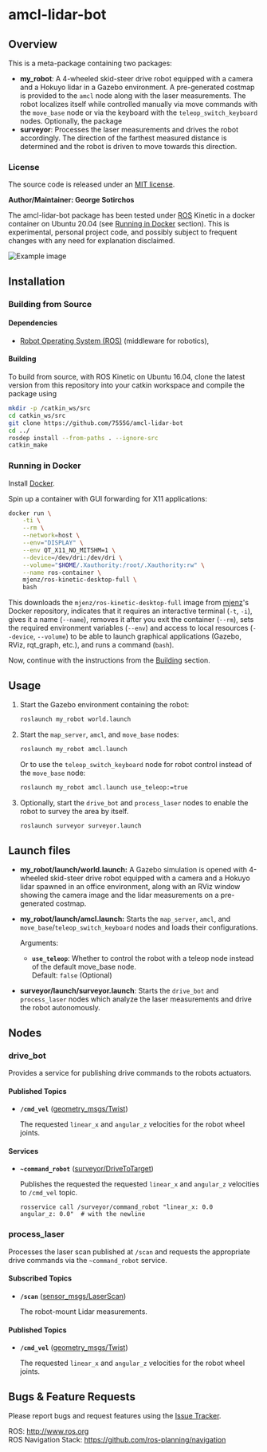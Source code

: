 # amcl-lidar-bot

## Overview

This is a meta-package containing two packages:
* **my_robot**: A 4-wheeled skid-steer drive robot equipped with a camera and a Hokuyo lidar in a Gazebo environment. A pre-generated costmap is provided to the `amcl` node along with the laser measurements. The robot localizes itself while controlled manually via move commands with the `move_base` node or via the keyboard with the `teleop_switch_keyboard` nodes. Optionally, the package 
* **surveyor**: Processes the laser measurements and drives the robot accordingly. The direction of the farthest measured distance is determined and the robot is driven to move towards this direction.

### License

The source code is released under an [MIT license](LICENSE).

**Author/Maintainer: George Sotirchos**

The amcl-lidar-bot package has been tested under [ROS](https://www.ros.org) Kinetic in a docker container on Ubuntu 20.04 (see [Running in Docker](#running-in-docker) section). This is experimental, personal project code, and possibly subject to frequent changes with any need for explanation disclaimed.

![Example image](media/recording.gif)

## Installation

### Building from Source

#### Dependencies

- [Robot Operating System (ROS)](http://wiki.ros.org) (middleware for robotics),

#### Building

To build from source, with ROS Kinetic on Ubuntu 16.04, clone the latest version from this repository into your catkin workspace and compile the package using

``` bash
mkdir -p /catkin_ws/src
cd catkin_ws/src
git clone https://github.com/7555G/amcl-lidar-bot
cd ../
rosdep install --from-paths . --ignore-src
catkin_make
```

### Running in Docker

Install [Docker](https://docs.docker.com/get-docker/).

Spin up a container with GUI forwarding for X11 applications:

``` bash
docker run \
    -ti \
    --rm \
    --network=host \
    --env="DISPLAY" \
    --env QT_X11_NO_MITSHM=1 \
    --device=/dev/dri:/dev/dri \
    --volume="$HOME/.Xauthority:/root/.Xauthority:rw" \
    --name ros-container \
    mjenz/ros-kinetic-desktop-full \
    bash
```

This downloads the `mjenz/ros-kinetic-desktop-full` image from [mjenz](https://hub.docker.com/u/mjenz)'s Docker repository, indicates that it requires an interactive terminal (`-t`, `-i`), gives it a name (`--name`), removes it after you exit the container (`--rm`), sets the required environment variables (`--env`) and access to local resources (`--device`, `--volume`) to be able to launch graphical applications (Gazebo, RViz, rqt_graph, etc.), and runs a command (`bash`).

Now, continue with the instructions from the [Building](#building) section.

## Usage

1. Start the Gazebo environment containing the robot:

    ``` bash
    roslaunch my_robot world.launch
    ```

2. Start the `map_server`, `amcl`, and `move_base` nodes:

    ``` bash
    roslaunch my_robot amcl.launch
    ```

    Or to use the `teleop_switch_keyboard` node for robot control instead of the `move_base` node:

    ``` bash
    roslaunch my_robot amcl.launch use_teleop:=true
    ```

3. Optionally, start the `drive_bot` and `process_laser` nodes to enable the robot to survey the area by itself.

    ``` bash
    roslaunch surveyor surveyor.launch
    ```

## Launch files

* **my_robot/launch/world.launch:** A Gazebo simulation is opened with 4-wheeled skid-steer drive robot equipped with a camera and a Hokuyo lidar spawned in an office environment, along with an RViz window showing the camera image and the lidar measurements on a pre-generated costmap.

* **my_robot/launch/amcl.launch:** Starts the `map_server`, `amcl`, and `move_base`/`teleop_switch_keyboard` nodes and loads their configurations.

     Arguments:

     - **`use_teleop`**: Whether to control the robot with a teleop node instead of the default move_base node.<br/>
        Default: `false` (Optional)

* **surveyor/launch/surveyor.launch**: Starts the `drive_bot` and `process_laser` nodes which analyze the laser measurements and drive the robot autonomously.

## Nodes

### drive_bot

Provides a service for publishing drive commands to the robots actuators.

#### Published Topics

* **`/cmd_vel`** ([geometry_msgs/Twist](http://docs.ros.org/en/noetic/api/geometry_msgs/html/msg/Twist.html))

    The requested `linear_x` and `angular_z` velocities for the robot wheel joints.

#### Services

* **`~command_robot`** ([surveyor/DriveToTarget](surveyor/srv/DriveToTarget.srv))

    Publishes the requested the requested `linear_x` and `angular_z` velocities to `/cmd_vel` topic.

    ```
    rosservice call /surveyor/command_robot "linear_x: 0.0
    angular_z: 0.0"  # with the newline
    ```

### process_laser

Processes the laser scan published at `/scan` and requests the appropriate drive commands via the `~command_robot` service.

#### Subscribed Topics

* **`/scan`** ([sensor_msgs/LaserScan](http://docs.ros.org/en/noetic/api/sensor_msgs/html/msg/LaserScan.html))

    The robot-mount Lidar measurements.

#### Published Topics

* **`/cmd_vel`** ([geometry_msgs/Twist](http://docs.ros.org/en/noetic/api/geometry_msgs/html/msg/Twist.html))

    The requested `linear_x` and `angular_z` velocities for the robot wheel joints.

## Bugs & Feature Requests

Please report bugs and request features using the [Issue Tracker](https://github.com/7555G/amcl-lidar-bot/issues).

ROS: http://www.ros.org<br/>
ROS Navigation Stack: https://github.com/ros-planning/navigation
